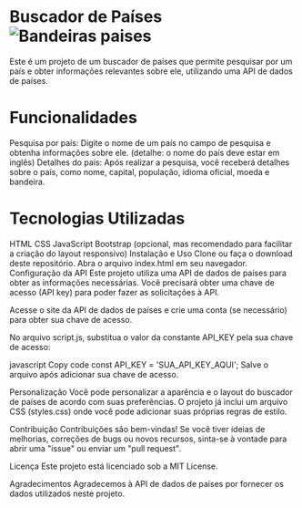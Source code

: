 # Buscador de Países ![Bandeiras paises](https://w7.pngwing.com/pngs/16/882/png-transparent-countries-flags-icons-country-culture-china.png)
Este é um projeto de um buscador de países que permite pesquisar por um país e obter informações relevantes sobre ele, utilizando uma API de dados de países.

# Funcionalidades
Pesquisa por país: Digite o nome de um país no campo de pesquisa e obtenha informações sobre ele. (detalhe: o nome do país deve estar em inglês)
Detalhes do país: Após realizar a pesquisa, você receberá detalhes sobre o país, como nome, capital, população, idioma oficial, moeda e bandeira.
# Tecnologias Utilizadas
HTML
CSS
JavaScript
Bootstrap (opcional, mas recomendado para facilitar a criação do layout responsivo)
Instalação e Uso
Clone ou faça o download deste repositório.
Abra o arquivo index.html em seu navegador.
Configuração da API
Este projeto utiliza uma API de dados de países para obter as informações necessárias. Você precisará obter uma chave de acesso (API key) para poder fazer as solicitações à API.

Acesse o site da API de dados de países e crie uma conta (se necessário) para obter sua chave de acesso.

No arquivo script.js, substitua o valor da constante API_KEY pela sua chave de acesso:

javascript
Copy code
const API_KEY = 'SUA_API_KEY_AQUI';
Salve o arquivo após adicionar sua chave de acesso.

Personalização
Você pode personalizar a aparência e o layout do buscador de países de acordo com suas preferências. O projeto já inclui um arquivo CSS (styles.css) onde você pode adicionar suas próprias regras de estilo.

Contribuição
Contribuições são bem-vindas! Se você tiver ideias de melhorias, correções de bugs ou novos recursos, sinta-se à vontade para abrir uma "issue" ou enviar um "pull request".

Licença
Este projeto está licenciado sob a MIT License.

Agradecimentos
Agradecemos à API de dados de países por fornecer os dados utilizados neste projeto.
